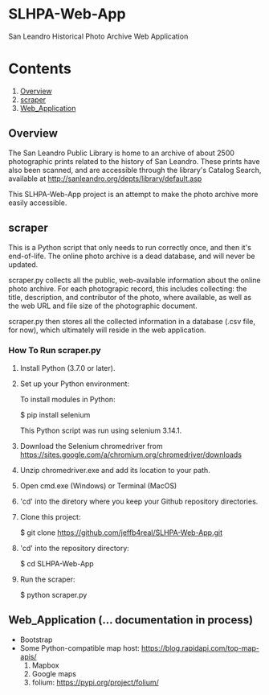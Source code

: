 # SLHPA-Web-App
San Leandro Historical Photo Archive Web Application

# Contents
1. [Overview](#overview)
2. [scraper](#scraper)
3. [Web_Application](#Web_Application)

## Overview

The San Leandro Public Library is home to an archive of about 2500 photographic prints related to the history of San Leandro. These prints have also been scanned, and are accessible through the library's Catalog Search, available at http://sanleandro.org/depts/library/default.asp

This SLHPA-Web-App project is an attempt to make the photo archive more easily accessible. 

## scraper

This is a Python script that only needs to run correctly once, and then it's end-of-life. The online photo archive is a dead database, and will never be updated.

scraper.py collects all the public, web-available information about the online photo archive. For each photograpic record, this includes collecting: the title, description, and contributor of the photo, where available, as well as the web URL and file size of the photographic document.

scraper.py then stores all the collected information in a database (.csv file, for now), which ultimately will reside in the web application.

### How To Run scraper.py

1. Install Python (3.7.0 or later).

2. Set up your Python environment:

   To install modules in Python:
   
    $ pip install selenium
    
   This Python script was run using selenium 3.14.1.
   
3. Download the Selenium chromedriver from https://sites.google.com/a/chromium.org/chromedriver/downloads

4. Unzip chromedriver.exe and add its location to your path.

5. Open cmd.exe (Windows) or Terminal (MacOS)

6. 'cd' into the diretory where you keep your Github repository directories.

7. Clone this project:

    $ git clone https://github.com/jeffb4real/SLHPA-Web-App.git
    
8. 'cd' into the repository directory:

    $ cd SLHPA-Web-App

9. Run the scraper:

    $ python scraper.py

## Web_Application (... documentation in process)

* Bootstrap
* Some Python-compatible map host: https://blog.rapidapi.com/top-map-apis/
  1. Mapbox
  2. Google maps
  3. folium: https://pypi.org/project/folium/

